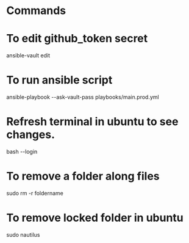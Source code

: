# Commands

# To edit github_token secret

ansible-vault edit

# To run ansible script

ansible-playbook --ask-vault-pass playbooks/main.prod.yml

# Refresh terminal in ubuntu to see changes.

bash --login

# To remove a folder along files

sudo rm -r foldername

# To remove locked folder in ubuntu

sudo nautilus
